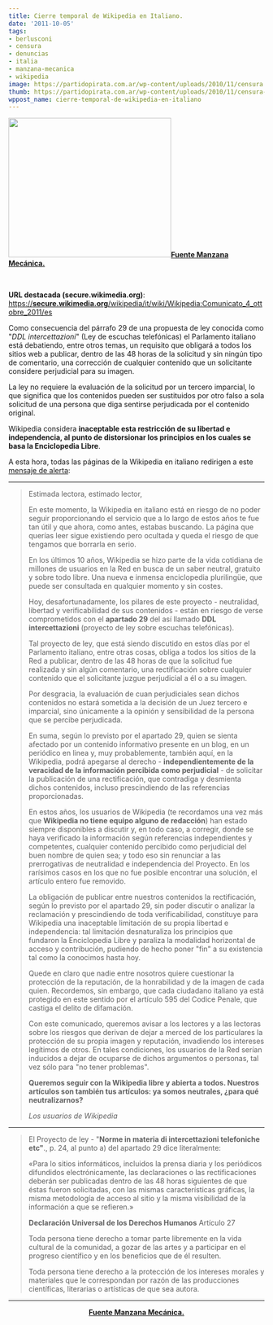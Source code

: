 ```yaml
---
title: Cierre temporal de Wikipedia en Italiano.
date: '2011-10-05'
tags:
- berlusconi
- censura
- denuncias
- italia
- manzana-mecanica
- wikipedia
image: https://partidopirata.com.ar/wp-content/uploads/2010/11/censura.jpg
thumb: https://partidopirata.com.ar/wp-content/uploads/2010/11/censura-150x150.jpg
wppost_name: cierre-temporal-de-wikipedia-en-italiano
---
```


<a href="https://partidopirata.com.ar/wp-content/uploads/2010/11/censura.jpg"><img class="size-full wp-image-248 alignleft" title="Censura" src="https://partidopirata.com.ar/wp-content/uploads/2010/11/censura.jpg" alt="" width="320" height="274" /></a><strong><a href="http://www.manzanamecanica.org/2011/10/urgente_cierre_temporal_de_wikipedia_en_italiano.html" target="_blank">Fuente Manzana Mecánica.</a></strong>

&nbsp;

<strong>URL destacada (secure.wikimedia.org)</strong>: <a title="secure.wikimedia.org" href="https://secure.wikimedia.org/wikipedia/it/wiki/Wikipedia:Comunicato_4_ottobre_2011/es">https://<strong>secure.wikimedia.org</strong>/wikipedia/it/wiki/Wikipedia:Comunicato_4_ottobre_2011/es</a>

Como consecuencia del párrafo 29 de una propuesta de ley conocida como "<em>DDL intercettazioni</em>" (Ley de escuchas telefónicas) el Parlamento italiano está debatiendo, entre otros temas, un requisito que obligará a todos los sitios web a publicar, dentro de las 48 horas de la solicitud y sin ningún tipo de comentario, una corrección de cualquier contenido que un solicitante considere perjudicial para su imagen.

La ley no requiere la evaluación de la solicitud por un tercero imparcial, lo que significa que los contenidos pueden ser sustituidos por otro falso a sola solicitud de una persona que diga sentirse perjudicada por el contenido original.

Wikipedia considera <strong>inaceptable esta restricción de su libertad e independencia, al punto de distorsionar los principios en los cuales se basa la Enciclopedia Libre</strong>.

A esta hora, todas las páginas de la Wikipedia en italiano redirigen a este <a href="https://secure.wikimedia.org/wikipedia/it/wiki/Wikipedia:Comunicato_4_ottobre_2011/es">mensaje de alerta</a>:

<hr />

<blockquote>Estimada lectora, estimado lector,

En este momento, la Wikipedia en italiano está en riesgo de no poder seguir proporcionando el servicio que a lo largo de estos años te fue tan útil y que ahora, como antes, estabas buscando. La página que querías leer sigue existiendo pero ocultada y queda el riesgo de que tengamos que borrarla en serio.

En los últimos 10 años, Wikipedia se hizo parte de la vida cotidiana de millones de usuarios en la Red en busca de un saber neutral, gratuito y sobre todo libre. Una nueva e inmensa enciclopedia plurilingüe, que puede ser consultada en qualquier momento y sin costes.

Hoy, desafortunadamente, los pilares de este proyecto - neutralidad, libertad y verificabilidad de sus contenidos - están en riesgo de verse comprometidos con el <strong>apartado 29</strong> del así llamado <strong>DDL intercettazioni</strong> (proyecto de ley sobre escuchas telefónicas).

Tal proyecto de ley, que está siendo discutido en estos días por el Parlamento italiano, entre otras cosas, obliga a todos los sitios de la Red a publicar, dentro de las 48 horas de que la solicitud fue realizada y sin algún comentario, una rectificación sobre cualquier contenido que el solicitante juzgue perjudicial a él o a su imagen.

Por desgracia, la evaluación de cuan perjudiciales sean dichos contenidos no estará sometida a la decisión de un Juez tercero e imparcial, sino únicamente a la opinión y sensibilidad de la persona que se percibe perjudicada.

En suma, según lo previsto por el apartado 29, quien se sienta afectado por un contenido informativo presente en un blog, en un periódico en linea y, muy probablemente, también aquí, en la Wikipedia, podrá apegarse al derecho - <strong>independientemente de la veracidad de la información percibida como perjudicial</strong> - de solicitar la publicación de una rectificación, que contradiga y desmienta dichos contenidos, incluso prescindiendo de las referencias proporcionadas.

En estos años, los usuarios de Wikipedia (te recordamos una vez más que <strong>Wikipedia no tiene equipo alguno de redacción</strong>) han estado siempre disponibles a discutir y, en todo caso, a corregir, donde se haya verificado la información según referencias independientes y competentes, cualquier contenido percibido como perjudicial del buen nombre de quien sea; y todo eso sin renunciar a las prerrogativas de neutralidad e independencia del Proyecto. En los rarísimos casos en los que no fue posible encontrar una solución, el artículo entero fue removido.

La obligación de publicar entre nuestros contenidos la rectificación, según lo previsto por el apartado 29, sin poder discutir o analizar la reclamación y prescindiendo de toda verificabilidad, constituye para Wikipedia una inaceptable limitación de su propia libertad e independencia: tal limitación desnaturaliza los principios que fundaron la Enciclopedia Libre y paraliza la modalidad horizontal de acceso y contribución, pudiendo de hecho poner "fin" a su existencia tal como la conocimos hasta hoy.

Quede en claro que nadie entre nosotros quiere cuestionar la protección de la reputación, de la honrabilidad y de la imagen de cada quien. Recordemos, sin embargo, que cada ciudadano italiano ya está protegido en este sentido por el artículo 595 del Codice Penale, que castiga el delito de difamación.

Con este comunicado, queremos avisar a los lectores y a las lectoras sobre los riesgos que derivan de dejar a merced de los particulares la protección de su propia imagen y reputación, invadiendo los intereses legítimos de otros. En tales condiciones, los usuarios de la Red serían inducidos a dejar de ocuparse de dichos argumentos o personas, tal vez sólo para "no tener problemas".

<strong>Queremos seguir con la Wikipedia libre y abierta a todos. Nuestros artículos son también tus artículos: ya somos neutrales, ¿para qué neutralizarnos?</strong>

<em>Los usuarios de Wikipedia</em></blockquote>

<hr />

<blockquote>El Proyecto de ley - "<strong>Norme in materia di intercettazioni telefoniche etc"</strong>., p. 24, al punto a) del apartado 29 dice literalmente:

«Para lo sitios informáticos, incluidos la prensa diaria y los periódicos difundidos electrónicamente, las declaraciones o las rectificaciones deberán ser publicadas dentro de las 48 horas siguientes de que éstas fueron solicitadas, con las mismas características gráficas, la misma metodología de acceso al sitio y la misma visibilidad de la información a que se refieren.»

<strong>Declaración Universal de los Derechos Humanos</strong>
Artículo 27

Toda persona tiene derecho a tomar parte libremente en la vida cultural de la comunidad, a gozar de las artes y a participar en el progreso científico y en los beneficios que de él resulten.

Toda persona tiene derecho a la protección de los intereses morales y materiales que le correspondan por razón de las producciones científicas, literarias o artísticas de que sea autora.</blockquote>

<hr />
<p style="text-align: center;"><strong><a href="http://www.manzanamecanica.org/2011/10/urgente_cierre_temporal_de_wikipedia_en_italiano.html" target="_blank">Fuente Manzana Mecánica.</a></strong></p>
